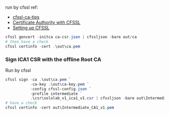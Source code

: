 run by cfssl
ref: 
- [cfssl-ca-tips](https://gist.github.com/tsaarni/557511180c49e9a3c281f5b67f25b093)
- [Certificate Authority with CFSSL](https://jite.eu/2019/2/6/ca-with-cfssl/)
- [Setting up CFSSL](https://propellered.com/posts/cfssl_setting_up/)
```powershell
cfssl gencert -initca ca-csr.json | cfssljson -bare out/ca
# then have a check
cfssl certinfo -cert .\out\ca.pem
```

### Sign ICA1 CSR with the offline Root CA
Run by cfssl
```powershell
cfssl sign -ca .\out\ca.pem `
           -ca-key .\out\ca-key.pem `
           -config cfssl-config.json `
           -profile intermediate `
           .\csr\sololab_v1_ica1_v1.csr | cfssljson -bare out\Intermediate_CA1_v1
# have a check
cfssl certinfo -cert out\Intermediate_CA1_v1.pem
```